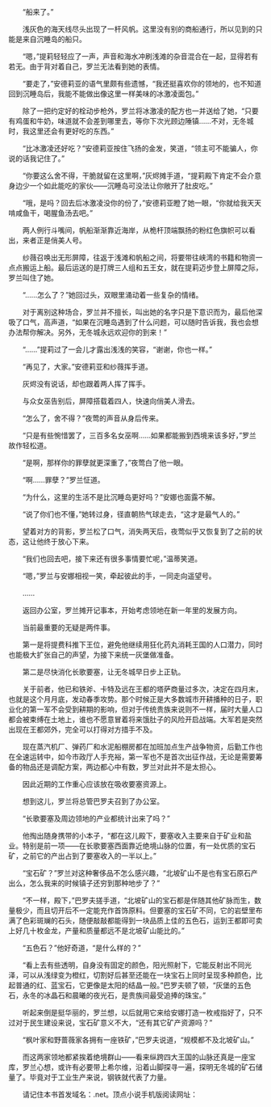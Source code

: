 　　“船来了。”

　　浅灰色的海天线尽头出现了一杆风帆。这里没有别的商船通行，所以见到的只能是来自沉睡岛的船只。

　　“嗯，”提莉轻轻应了一声，声音和海水冲刷浅滩的杂音混合在一起，显得若有若无。由于背对着自己，罗兰无法看到她的表情。

　　“要走了，”安德莉亚的语气里颇有些遗憾，“我还挺喜欢你的领地的，也不知道回到沉睡岛后，我能不能做出像这里一样美味的冰激凌面包。”

　　除了一把约定好的栓动步枪外，罗兰将冰激凌的配方也一并送给了她，“只要有鸡蛋和牛奶，味道就不会差到哪里去，等你下次光顾边陲镇……不对，无冬城时，我这里还会有更好吃的东西。”

　　“比冰激凌还好吃？”安德莉亚按住飞扬的金发，笑道，“领主可不能骗人，你说的话我记住了。”

　　“你要这么舍不得，干脆就留在这里啊，”灰烬摊手道，“提莉殿下肯定不会介意身边少一个如此能吃的家伙——沉睡岛可没法让你敞开了肚皮吃。”

　　“哦，是吗？回去后冰激凌没你的份了，”安德莉亚瞪了她一眼，“你就给我天天啃咸鱼干，喝腥鱼汤去吧。”

　　两人例行斗嘴间，帆船渐渐靠近海岸，从桅杆顶端飘扬的粉红色旗帜可以看出，来者正是俏美人号。

　　纱薇召唤出无形屏障，往返于浅滩和帆船之间，将要带往峡湾的书籍和物资一点点搬运上船。最后运送的是打牌三人组和五王女，就在提莉迈步登上屏障之际，罗兰叫住了她。

　　“……怎么了？”她回过头，双眼里涌动着一些复杂的情绪。

　　对于离别这种场合，罗兰并不擅长，叫出她的名字只是下意识而为，最后他深吸了口气，高声道，“如果在沉睡岛遇到了什么问题，可以随时告诉我，我也会想办法帮你解决。另外，无冬城永远欢迎你的到来！”

　　“……”提莉过了一会儿才露出浅浅的笑容，“谢谢，你也一样。”

　　“再见了，大家。”安德莉亚和纱薇挥手道。

　　灰烬没有说话，却也跟着两人挥了挥手。

　　与众女巫告别后，屏障搭载着四人，快速向俏美人滑去。

　　“怎么了，舍不得？”夜莺的声音从身后传来。

　　“只是有些惋惜罢了，三百多名女巫啊……如果都能搬到西境来该多好，”罗兰故作轻松道。

　　“是啊，那样你的罪孽就更深重了，”夜莺白了他一眼。

　　“啊……罪孽？”罗兰怔道。

　　“为什么，这里的生活不是比沉睡岛更好吗？”安娜也面露不解。

　　“说了你们也不懂，”她转过身，径直朝热气球走去，“这才是最气人的。”

　　望着对方的背影，罗兰松了口气，消失两天后，夜莺似乎又恢复到了之前的状态，这让他终于放心下来。

　　“我们也回去吧，接下来还有很多事情要忙呢，”温蒂笑道。

　　“嗯，”罗兰与安娜相视一笑，牵起彼此的手，一同走向遥望号。

　　……

　　返回办公室，罗兰摊开记事本，开始考虑领地在新一年里的发展方向。

　　当前最重要的无疑是两件事。

　　第一是将提费科推下王位，避免他继续用狂化药丸消耗王国的人口潜力，同时也能极大扩张自己的声望，为接下来统一灰堡做准备。

　　第二是尽快消化长歌要塞，让无冬城早日步上正轨。

　　关于前者，他已和铁斧、卡特及远在王都的塔萨商量过多次，决定在四月末，也就是这个月月底，发动春季攻势。那个时候正是大多数城市开耕播种的日子，职业化的第一军不会受到耕期的影响，但对于传统贵族来说则不一样，届时大量人口都会被束缚在土地上，谁也不愿意冒着将来饿肚子的风险开启战端。大军若是突然出现在王都郊外，完全可以打得对方措手不及。

　　现在蒸汽机厂、弹药厂和水泥船棚房都在加班加点生产战争物资，后勤工作也在全速运转中，如今市政厅人手充裕，第一军也不是首次出征作战，无论是需要筹备的物品还是调配方案，两边都心中有数，罗兰对此并不是太担心。

　　因此近期的工作重心应该放在吸收要塞资源上。

　　想到这儿，罗兰将总管巴罗夫召到了办公室。

　　“长歌要塞及周边领地的产业都统计出来了吗？”

　　他掏出随身携带的小本子，“都在这儿殿下，要塞收入主要来自于矿业和盐业。特别是前一项——在长歌要塞西面靠近绝境山脉的位置，有一处优质的宝石矿，之前它的产出占到了要塞收入的一半以上。”

　　“宝石矿？”罗兰对这种奢侈品不怎么感兴趣，“北坡矿山不是也有宝石原石产出么，怎么我来的时候镇子还穷到那种地步了？”

　　“不一样，殿下，”巴罗夫搓手道，“北坡矿山的宝石都是伴随其他矿脉而生，数量极少，而且切开后不一定能充作首饰原料。但要塞的宝石矿不同，它的岩壁里布满了色彩斑斓的石头，随便敲敲都能得到一块品质上佳的五色石，运到王都即可卖上好几十枚金龙，产量和质量都远不是北坡矿山能比的。”

　　“五色石？”他好奇道，“是什么样的？”

　　“看上去有些透明，自身没有固定的颜色，阳光照射下，它能反射出不同光泽，可以从浅绿变为橙红，切割好后甚至还能在一块宝石上同时呈现多种颜色，比起普通的红、蓝宝石，它更像是太阳的结晶一般。”巴罗夫顿了顿，“灰堡的五色石，永冬的冰晶石和晨曦的夜光石，是贵族间最受追捧的珠宝。”

　　听起来倒是挺华丽的，罗兰想，以后就用它来给安娜打造一枚戒指好了，只不过对于民生建设来说，宝石矿意义不大，“还有其它矿产资源吗？”

　　“枫叶家和野蔷薇家各拥有一座铁矿，”巴罗夫说道，“规模都不及北坡矿山。”

　　而这两家领地都紧挨着绝境群山——看来纵跨四大王国的山脉还真是一座宝库，罗兰心想，或许有必要带上希尔维，沿着山脚探寻一遍，探明无冬城的矿石储量了。毕竟对于工业生产来说，钢铁就代表了力量。

　　请记住本书首发域名：.net。顶点小说手机版阅读网址：
